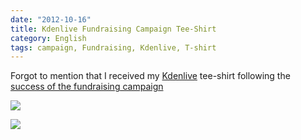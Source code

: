 ```yaml
---
date: "2012-10-16"
title: Kdenlive Fundraising Campaign Tee-Shirt
category: English
tags: campaign, Fundraising, Kdenlive, T-shirt
---
```


Forgot to mention that I received my [Kdenlive](https://kdenlive.org) tee-shirt following the [success of the fundraising campaign](https://kevin.deldycke.com/2012/05/kdenlive-fundraising-campaign-tremendous-success/)

![](/uploads/2012/kdenlive-fundraising-campaign-tee-shirt-back.jpg)

![](/uploads/2012/kdenlive-fundraising-campaign-tee-shirt-front.jpg)

